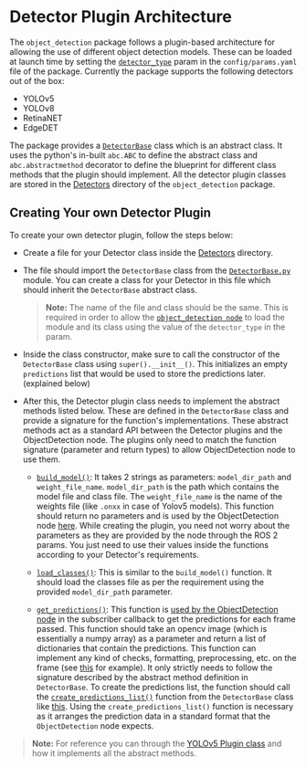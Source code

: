 # Detector Plugin Architecture

The `object_detection` package follows a plugin-based architecture for allowing the use of different object detection models. These can be loaded at launch time by setting the [`detector_type`](https://github.com/atom-robotics-lab/ros-perception-pipeline/blob/2c8152d6a5ae5b5f6e3541648ae97d9ba79ac6a9/object_detection/config/params.yaml#L7P)
param in the `config/params.yaml` file of the package. Currently the package supports the following detectors out of the box:
 * YOLOv5
 * YOLOv8
 * RetinaNET
 * EdgeDET

The package provides a [`DetectorBase`](https://github.com/atom-robotics-lab/ros-perception-pipeline/blob/detector_plugin_architecture/object_detection/object_detection/DetectorBase.py) class which is an abstract class.
It uses the python's in-built `abc.ABC` to define the abstract class and `abc.abstractmethod` decorator to define the blueprint for different class methods that the plugin should implement.
All the detector plugin classes are stored in the [Detectors](https://github.com/atom-robotics-lab/ros-perception-pipeline/tree/detector_plugin_architecture/object_detection/object_detection/Detectors) directory of the 
`object_detection` package. 

## Creating Your own Detector Plugin
To create your own detector plugin, follow the steps below:
 * Create a file for your Detector class inside the [Detectors](https://github.com/atom-robotics-lab/ros-perception-pipeline/tree/detector_plugin_architecture/object_detection/object_detection/Detectors) directory.
 * The file should import the `DetectorBase` class from the [`DetectorBase.py`](https://github.com/atom-robotics-lab/ros-perception-pipeline/blob/detector_plugin_architecture/object_detection/object_detection/DetectorBase.py) module. You can create a class for your Detector in this file which should inherit the `DetectorBase` abstract class.
   
   > **Note:** The name of the file and class should be the same. This is required in order to allow the [`object_detection node`](https://github.com/atom-robotics-lab/ros-perception-pipeline/blob/071c63aa4bc71913d4bf5a4c7f9b4fd03b136338/object_detection/object_detection/ObjectDetection.py#L79) to load the module and its class using the value of the `detector_type` in the param.
 * Inside the class constructor, make sure to call the constructor of the `DetectorBase` class using `super().__init__()`. This initializes an empty `predictions` list that would be used to store the predictions later. (explained below)
   
 * After this, the Detector plugin class needs to implement the abstract methods listed below. These are defined in the `DetectorBase` class and provide a signature for the function's implementations. These abstract methods act as a standard API between the Detector plugins and the ObjectDetection node. The plugins only need to match the function signature (parameter and return types) to allow ObjectDetection node to use them.
   * [`build_model()`](https://github.com/atom-robotics-lab/ros-perception-pipeline/blob/071c63aa4bc71913d4bf5a4c7f9b4fd03b136338/object_detection/object_detection/DetectorBase.py#L21): It takes 2 strings as parameters: `model_dir_path` and `weight_file_name`. `model_dir_path` is the path which contains the model file and class file. The `weight_file_name` is the name of the weights file (like `.onxx` in case of Yolov5 models). This function should return no parameters and is used by the ObjectDetection node [here](https://github.com/atom-robotics-lab/ros-perception-pipeline/blob/071c63aa4bc71913d4bf5a4c7f9b4fd03b136338/object_detection/object_detection/ObjectDetection.py#L83). While creating the plugin, you need not worry about the parameters as they are provided by the node through the ROS 2 params. You just need to use their values inside the functions according to your Detector's requirements.
     
   * [`load_classes()`](https://github.com/atom-robotics-lab/ros-perception-pipeline/blob/071c63aa4bc71913d4bf5a4c7f9b4fd03b136338/object_detection/object_detection/DetectorBase.py#L25): This is similar to the `build_model()` function. It should load the classes file as per the requirement using the provided `model_dir_path` parameter.
     
   * [`get_predictions()`](https://github.com/atom-robotics-lab/ros-perception-pipeline/blob/071c63aa4bc71913d4bf5a4c7f9b4fd03b136338/object_detection/object_detection/DetectorBase.py#L29): This function is [used by the ObjectDetection node](https://github.com/atom-robotics-lab/ros-perception-pipeline/blob/071c63aa4bc71913d4bf5a4c7f9b4fd03b136338/object_detection/object_detection/ObjectDetection.py#L92) in the subscriber callback to get the predictions for each frame passed. This function should take an opencv image (which is essentially a numpy array) as a parameter and return a list of dictionaries that contain the predictions. This function can implement any kind of checks, formatting, preprocessing, etc. on the frame (see [this](https://github.com/atom-robotics-lab/ros-perception-pipeline/blob/071c63aa4bc71913d4bf5a4c7f9b4fd03b136338/object_detection/object_detection/Detectors/YOLOv5.py#L131) for example). It only strictly needs to follow the signature described by the abstract method definition in `DetectorBase`. To create the predictions list, the function should call the [`create_predictions_list()`](https://github.com/atom-robotics-lab/ros-perception-pipeline/blob/071c63aa4bc71913d4bf5a4c7f9b4fd03b136338/object_detection/object_detection/DetectorBase.py#L10) function from the `DetectorBase` class like [this](https://github.com/atom-robotics-lab/ros-perception-pipeline/blob/071c63aa4bc71913d4bf5a4c7f9b4fd03b136338/object_detection/object_detection/Detectors/YOLOv5.py#L144). Using the `create_predictions_list()` function is necessary as it arranges the prediction data in a standard format that the `ObjectDetection` node expects.

> **Note:** For reference you can through the [YOLOv5 Plugin class](https://github.com/atom-robotics-lab/ros-perception-pipeline/blob/detector_plugin_architecture/object_detection/object_detection/Detectors/YOLOv5.py#L131) and how it implements all the abstract methods.